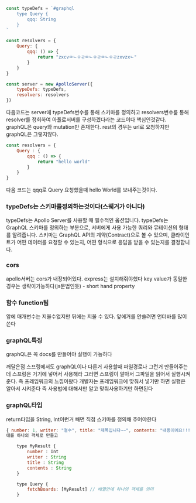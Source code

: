 ```js
const typeDefs = `#graphql
    type Query {
        qqq: String
    }
`

const resolvers = {
    Query: {
        qqq: () => {
            return "zxcvㅁㄴㅇㄹㅁㄴㅇㄹㅁㄴㅇㄹzxvzxㄴ"
        }
    }
}

const server = new ApolloServer({
    typeDefs: typeDefs,
    resolvers: resolvers
})
```
다음코드는 server에 typeDefs변수를 통해 스키마를 정의하고 resolvers변수릁 통해 resolver를 정희하여 아폴로서버를 구성하겠다라는 코드이다 핵심인것같다.<br>
graphQL은 query와 mutation만 존재한다.
rest의 경우는 url로 요청하지만 graphQL은 그렇지않다.
```js
const resolvers = {
    Query : {
        qqq : () => {
            return "hello world"
        }
    }
}
```
다음 코드는 qqq로 Query 요청했을때 hello World를 보내주는것이다. 

### typeDefs는 스키마를정의하는것이다(스웨거가 아니다)
typeDefs는 Apollo Server를 사용할 때 필수적인 옵션입니다. typeDefs는 GraphQL 스키마를 정의하는 부분으로, 
서버에게 사용 가능한 쿼리와 뮤테이션의 형태를 알려줍니다. 스키마는 GraphQL API의 계약(Contract)으로 볼 수 있으며, 클라이언트가 어떤 데이터를 요청할 수 있는지, 어떤 형식으로 응답을 받을 수 있는지를 결정합니다.

### cors
apollo서버는 cors가 내장되어있다. 
express는 설치해줘야했다 
key value가 동일한 경우는 생략이가능하다(js문법인듯) - short hand property


### 함수 function팁
앞에 매개변수는 지울수없지만 뒤에는 지울 수 있다.
앞에거를 안쓸려면 언더바를 많이 쓴다

### graphQL특징
graphQL은 꼭 docs를 만들어야 실행이 가능하다

깨달은점 스프링에서도 graphQL이나 다른거 사용할때 파일경로나 그런거 만들어주는데 스프링은 거기에 넣어서 사용해라 그러면 스프링이 알아서 그파일을 읽어서 실행시켜준다.
즉 프레임워크의 느낌이왔다 개발자는 프레임워크에 맞춰서 넣기만 하면 실행은 알아서 시켜준다 즉 사용법에 대해서만 알고 맞춰사용하기만 하면된다

### graphQL타입
return타입을 String, Int이런거 빼면 직접 스키마를 정의해 주어야한다
```js
{ number: 1, writer: "철수", title: "제목입니다~~", contents: "내용이에요!!!" }
애를 하나의 객체로 만들고

    type MyResult {
        number : Int
        writer : String
        title : String
        contents : String
    }

    type Query {
        fetchBoards: [MyResult] // 배열안에 하나의 객체를 의미
    }

```
